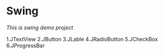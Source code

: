 # Swing

_This is swing demo project_

1.JTextView
2.JButton
3.JLable
4.JRadioButton
5.JCheckBox
6.JProgressBar
